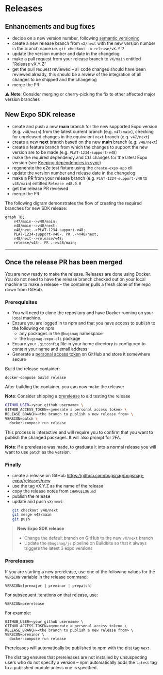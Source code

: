 # Releases

## Enhancements and bug fixes

- decide on a new version number, following [semantic versioning](https://semver.org/)
- create a new release branch from `vX/next` with the new version number in the branch name i.e. `git checkout -b release/vX.Y.Z`
- update the version number and date in the changelog
- make a pull request from your release branch to `vX/main` entitled "Release vX.Y.Z"
- get the pull request reviewed – all code changes should have been reviewed already, this should be a review of the integration of all changes to be shipped and the changelog
- merge the PR

⚠️ **Note**: Consider merging or cherry-picking the fix to other affected major version branches

## New Expo SDK release

- create and push a new **main** branch for the new supported Expo version (e.g. `v48/main`) from the latest current branch (e.g. `v47/main`), checking for unreleased changes in the equivalent `next` branch (e.g. `v47/next`)
- create a new **next** branch based on the new **main** branch (e.g. `v48/next`)
- create a feature branch from which the changes to support the new version are to be made (e.g. `PLAT-1234-support-v48`)
- make the required dependency and CLI changes for the latest Expo version (see [Keeping dependencies in sync](#keeping-dependencies-in-sync)) 
- regenerate the e2e test fixture using the `create-expo-app` cli
- update the version number and release date in the changelog
- make a PR from your release branch (e.g. `PLAT-1234-support-v48` to `v48/main`) entitled `Release v48.0.0`
- get the release PR reviewed
- merge the PR

The following digram demonstrates the flow of creating the required branches for new SDK release:

```mermaid
graph TD;
    v47/main-->v48/main;
    v48/main-->v48/next;
    v48/next-->PLAT-1234-support-v48;
    PLAT-1234-support-v48-. PR .->v48/next;
    v48/next-->release/v48;
    release/v48-. PR .->v48/main;
```

***

## Once the release PR has been merged

You are now ready to make the release. Releases are done using Docker. You do not need to have the release branch checked out on your local machine to make a release – the container pulls a fresh clone of the repo down from GitHub. 

### Prerequisites

- You will need to clone the repository and have Docker running on your local machine.
- Ensure you are logged in to npm and that you have access to publish to the following on npm
  - any packages in the `@bugsnag` namespace
  - the `bugsnag-expo-cli` package
- Ensure your `.gitconfig` file in your home directory is configured to contain your name and email address
- Generate a [personal access token](https://github.com/settings/tokens/new) on GitHub and store it somewhere secure

Build the release container:

`docker-compose build release`

After building the container, you can now make the release:

**Note**: Consider shipping a [prerelease](#prereleases) to aid testing the release

```sh
GITHUB_USER=<your github username> \
GITHUB_ACCESS_TOKEN=<generate a personal access token> \
RELEASE_BRANCH=<the branch to publish a new release from> \
VERSION=patch \
  docker-compose run release
```

This process is interactive and will require you to confirm that you want to publish the changed packages. It will also prompt for 2FA.

**Note**: if a prerelease was made, to graduate it into a normal release you will want to use `patch` as the version.

### Finally

- create a release on GitHub https://github.com/bugsnag/bugsnag-expo/releases/new
- use the tag vX.Y.Z as the name of the release
- copy the release notes from `CHANGELOG.md`
- publish the release
- update and push `vX/next`:
    ```sh
    git checkout v48/next
    git merge v48/main
    git push
    ```

> **New Expo SDK release**
> 
> - Change the default branch on GitHub to the new `vX/next` branch
> - Update the `@bugsnag/js` pipeline on Buildkite so that it always triggers the latest 3 expo versions

### Prereleases

If you are starting a new prerelease, use one of the following values for the `VERSION` variable in the release command:

```
VERSION=[premajor | preminor | prepatch]
```

For subsequent iterations on that release, use:

```
VERSION=prerelease
```

For example:

```
GITHUB_USER=<your github username> \
GITHUB_ACCESS_TOKEN=<generate a personal access token> \
RELEASE_BRANCH=<the branch to publish a new release from> \
VERSION=preminor \
  docker-compose run release
```

Prereleases will automatically be published to npm with the dist tag `next`.

The dist tag ensures that prereleases are not installed by unsuspecting users who do not specify a version – npm automatically adds the `latest` tag to a published module unless one is specified.

